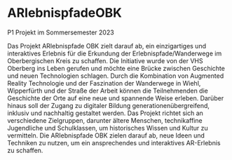 # ARIebnispfadeOBK
P1 Projekt im Sommersemester 2023 

Das Projekt ARIebnispfade OBK zielt darauf ab, ein einzigartiges und interaktives Erlebnis für die Erkundung der Erlebnispfade/Wanderwege im Oberbergischen Kreis zu schaffen. Die Initiative wurde von der VHS Oberberg ins Leben gerufen und möchte eine Brücke zwischen Geschichte und neuen Technologien schlagen. Durch die Kombination von Augmented Reality Technologie und der Faszination der Wanderwege in Wiehl, Wipperfürth und der Straße der Arbeit können die Teilnehmenden die Geschichte der Orte auf eine neue und spannende Weise erleben. Darüber hinaus soll der Zugang zu digitaler Bildung generationenübergreifend, inklusiv und nachhaltig gestaltet werden. Das Projekt richtet sich an verschiedene Zielgruppen, darunter ältere Menschen, technikaffine Jugendliche und Schulklassen, um historisches Wissen und Kultur zu vermitteln. Die ARIebnispfade OBK zielen darauf ab, neue Ideen und Techniken zu nutzen, um ein ansprechendes und interaktives AR-Erlebnis zu schaffen. 
